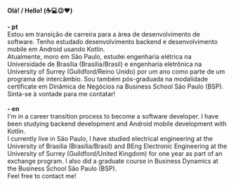 <b>Olá! / Hello! (:coffee::computer::wink::heart:)</b>

  <b>- pt </b><br>
Estou em transição de carreira para a área de desenvolvimento de software. Tenho estudado desenvolvimento backend e desenvolvimento mobile em Android usando Kotlin.
<br> Atualmente, moro em São Paulo, estudei engenharia elétrica na Universidade de Brasília (Brasília/Brasil) e engenharia eletrônica na University of Surrey (Guildford/Reino Unido) por um ano como parte de um programa de intercâmbio. Sou também pós-graduada na modalidade certificate em Dinâmica de Negócios na Business School São Paulo (BSP).
<br> Sinta-se à vontade para me contatar!<br><br>
  <b>- en </b><br>
I'm in a career transition process to become a software developer. I have been studying backend development and Android mobile development with Kotlin.
<br> I currently live in São Paulo, I have studied electrical engineering at the University of Brasília (Brasília/Brasil) and BEng Electronic Engineering at the University of Surrey (Guildford/United Kingdom) for one year as part of an exchange program. I also did a graduate course in Business Dynamics at the Business School São Paulo (BSP).
<br> Feel free to contact me!<br><br>
  
